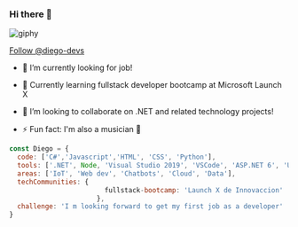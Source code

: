 ### Hi there 👋
![giphy](https://user-images.githubusercontent.com/56505625/155052250-b915b223-6f42-4de5-8b41-1115ae25f580.gif)


<!-- Place this tag where you want the button to render. -->
<a class="github-button" href="https://github.com/diego-devs" aria-label="Follow @diego-devs on GitHub">Follow @diego-devs</a>

- 🔭 I’m currently looking for job!  
- 🌱 Currently learning fullstack developer bootcamp at Microsoft Launch X
- 👯 I’m looking to collaborate on .NET and related technology projects! 

- ⚡ Fun fact: I'm also a musician 🤘

```js
const Diego = {
  code: ['C#','Javascript','HTML', 'CSS', 'Python'], 
  tools: ['.NET', Node, 'Visual Studio 2019', 'VSCode', 'ASP.NET 6', 'Unity'],
  areas: ['IoT', 'Web dev', 'Chatbots', 'Cloud', 'Data'],
  techCommunities: {
                        fullstack-bootcamp: 'Launch X de Innovaccion'
                      },
  challenge: 'I m looking forward to get my first job as a developer'
}
```

